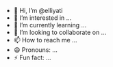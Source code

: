 - 👋 Hi, I’m @elliyati
- 👀 I’m interested in ...
- 🌱 I’m currently learning ...
- 💞️ I’m looking to collaborate on ...
- 📫 How to reach me ...
- 😄 Pronouns: ...
- ⚡ Fun fact: ...

<!---
elliyati/elliyati is a ✨ special ✨ repository because its `README.md` (this file) appears on your GitHub profile.
You can click the Preview link to take a look at your changes.
--->
